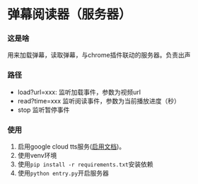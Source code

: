 # 弹幕阅读器（服务器）

### 这是啥
用来加载弹幕，读取弹幕，与chrome插件联动的服务器。负责出声

### 路径
- load?url=xxx: 监听加载事件，参数为视频url
- read?time=xxx 监听阅读事件，参数为当前播放进度（秒）
- stop 监听暂停事件

### 使用
1. 启用google cloud tts服务([启用文档](https://cloud.google.com/text-to-speech/docs/quickstart-client-libraries))。
2. 使用venv环境
3. 使用`pip install -r requirements.txt`安装依赖
4. 使用`python entry.py`开启服务器